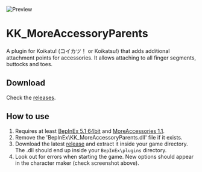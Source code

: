 ![Preview](https://user-images.githubusercontent.com/39247311/51492215-57257400-1db1-11e9-8f0e-b7097cc28bb2.png)

# KK_MoreAccessoryParents
A plugin for Koikatu! (コイカツ！ or Koikatsu!) that adds additional attachment points for accessories. It allows attaching to all finger segments, buttocks and toes.

## Download
Check the [releases](/../../releases).

## How to use
1. Requires at least [BepInEx 5.1 64bit](https://github.com/BepInEx/BepInEx/releases) and [MoreAccessories 1.1](https://www.patreon.com/joan6694/posts?tag=MoreAccessories).
2. Remove the 'BepInEx\KK_MoreAccessoryParents.dll' file if it exists. 
3. Download the latest [release](/../../releases) and extract it inside your game directory. The .dll should end up inside your `BepInEx\plugins` directory.
4. Look out for errors when starting the game. New options should appear in the character maker (check screenshot above).
